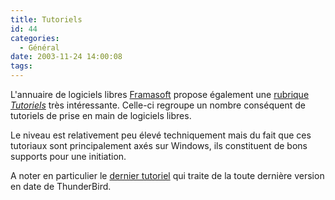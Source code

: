 ```yaml
---
title: Tutoriels
id: 44
categories:
  - Général
date: 2003-11-24 14:00:08
tags:
---
```


L'annuaire de logiciels libres [Framasoft](http://www.framasoft.net/) propose également une [rubrique _Tutoriels_](http://www.framasoft.net/rubrique4.html) très intéressante. Celle-ci regroupe un nombre conséquent de tutoriels de prise en main de logiciels libres.

Le niveau est relativement peu élevé techniquement mais du fait que ces tutoriaux sont principalement axés sur Windows, ils constituent de bons supports pour une initiation.

A noter en particulier le [dernier tutoriel](http://www.framasoft.net/article2138.html) qui traite de la toute dernière version en date de ThunderBird.
